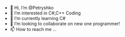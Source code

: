 - 👋 Hi, I’m @Petryshko
- 👀 I’m interested in C#,C++ Coding
- 🌱 I’m currently learning C#
- 💞️ I’m looking to collaborate on new one programmer!
- 📫 How to reach me ...

<!---
Petryshko/Petryshko is a ✨ special ✨ repository because its `README.md` (this file) appears on your GitHub profile.
You can click the Preview link to take a look at your changes.
--->
